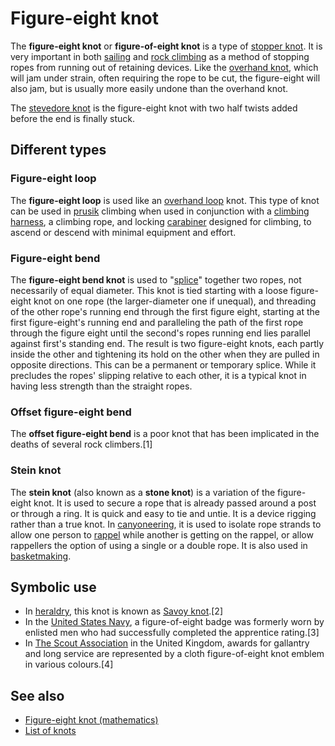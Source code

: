 # Figure-eight knot

The **figure-eight knot** or **figure-of-eight knot** is a
type of [stopper knot](stopper_knot "wikilink"). It is very important in
both [sailing](sailing "wikilink") and [rock
climbing](rock_climbing "wikilink") as a method of stopping ropes from
running out of retaining devices. Like the [overhand
knot](overhand_knot "wikilink"), which will jam under strain, often
requiring the rope to be cut, the figure-eight will also jam, but is
usually more easily undone than the overhand knot.

The [stevedore knot](stevedore_knot "wikilink") is the figure-eight knot
with two half twists added before the end is finally stuck.

## Different types

### Figure-eight loop

The **figure-eight loop** is used like an [overhand
loop](overhand_loop "wikilink") knot. This type of knot can be used in
[prusik](prusik "wikilink") climbing when used in conjunction with a
[climbing harness](climbing_harness "wikilink"), a climbing rope, and
locking [carabiner](carabiner "wikilink") designed for climbing, to
ascend or descend with minimal equipment and effort.

### Figure-eight bend

The **figure-eight bend knot** is used to
"[splice](Rope_splicing "wikilink")" together two ropes, not necessarily
of equal diameter. This knot is tied starting with a loose figure-eight
knot on one rope (the larger-diameter one if unequal), and threading of
the other rope's running end through the first figure eight, starting at
the first figure-eight's running end and paralleling the path of the
first rope through the figure eight until the second's ropes running end
lies parallel against first's standing end. The result is two
figure-eight knots, each partly inside the other and tightening its hold
on the other when they are pulled in opposite directions. This can be a
permanent or temporary splice. While it precludes the ropes' slipping
relative to each other, it is a typical knot in having less strength
than the straight ropes.

### Offset figure-eight bend

The **offset figure-eight bend** is a poor knot that has been implicated
in the deaths of several rock climbers.[1]

### Stein knot

The **stein knot** (also known as a **stone knot**) is a variation of
the figure-eight knot. It is used to secure a rope that is already
passed around a post or through a ring. It is quick and easy to tie and
untie. It is a device rigging rather than a true knot. In
[canyoneering](canyoneering "wikilink"), it is used to isolate rope
strands to allow one person to [rappel](Abseiling "wikilink") while
another is getting on the rappel, or allow rappellers the option of
using a single or a double rope. It is also used in
[basketmaking](basketmaking "wikilink").

## Symbolic use

-   In [heraldry](heraldry "wikilink"), this knot is known as [Savoy
    knot](Savoy_knot "wikilink").[2]
-   In the [United States Navy](United_States_Navy "wikilink"), a
    figure-of-eight badge was formerly worn by enlisted men who had
    successfully completed the apprentice rating.[3]
-   In [The Scout Association](The_Scout_Association "wikilink") in the
    United Kingdom, awards for gallantry and long service are
    represented by a cloth figure-of-eight knot emblem in various
    colours.[4]

## See also

-   [Figure-eight knot
    (mathematics)](Figure-eight_knot_(mathematics) "wikilink")
-   [List of knots](List_of_knots "wikilink")